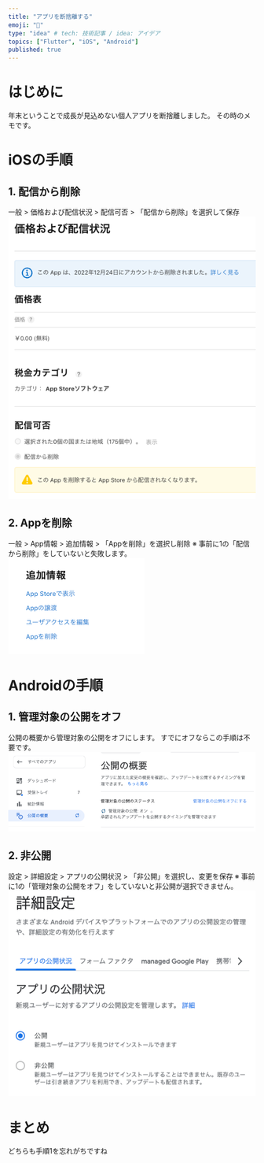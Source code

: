 ```yaml
---
title: "アプリを断捨離する"
emoji: "🐙"
type: "idea" # tech: 技術記事 / idea: アイデア
topics: ["Flutter", "iOS", "Android"]
published: true
---
```

# はじめに

年末ということで成長が見込めない個人アプリを断捨離しました。
その時のメモです。

# iOSの手順

## 1. 配信から削除

一般 > 価格および配信状況 > 配信可否 > 「配信から削除」を選択して保存
![SCR-20221224-lbq](/images/SCR-20221224-lbq.png)

## 2. Appを削除

一般 > App情報 > 追加情報 > 「Appを削除」を選択し削除
※ 事前に1の「配信から削除」をしていないと失敗します。
![SCR-20221224-ldi](/images/SCR-20221224-ldi.png)

# Androidの手順

## 1. 管理対象の公開をオフ

公開の概要から管理対象の公開をオフにします。
すでにオフならこの手順は不要です。
![SCR-20221224-lfz](/images/SCR-20221224-lfz.png)

## 2. 非公開

設定 > 詳細設定 > アプリの公開状況 > 「非公開」を選択し、変更を保存
※ 事前に1の「管理対象の公開をオフ」をしていないと非公開が選択できません。
![SCR-20221224-lhb](/images/SCR-20221224-lhb.png)

# まとめ

どちらも手順1を忘れがちですね
